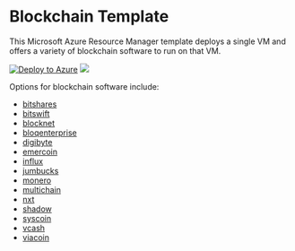 # Blockchain Template

This Microsoft Azure Resource Manager template deploys a single VM and offers a variety of blockchain software to run on that VM.

[![Deploy to Azure](http://azuredeploy.net/deploybutton.png)](https://portal.azure.com/#create/Microsoft.Template/uri/https%3A%2F%2Fraw.githubusercontent.com%2Fgatneil%2Fazure-quickstart-templates%2Fblockchainmerger%2Fblockchain%2Fazuredeploy.json)
<a href="http://armviz.io/#/?load=https%3A%2F%2Fraw.githubusercontent.com%2FAzure%2Fazure-quickstart-templates%2Fmaster%2Fblockchain%2Fazuredeploy.json" target="_blank">
    <img src="http://armviz.io/visualizebutton.png"/>
</a>

Options for blockchain software include:

- [bitshares](https://github.com/gatneil/azure-quickstart-templates/blob/blockchainmerger/blockchain/details/bitshares.md)
- [bitswift](https://github.com/gatneil/azure-quickstart-templates/blob/blockchainmerger/blockchain/details/bitswift.md)
- [blocknet](https://github.com/gatneil/azure-quickstart-templates/blob/blockchainmerger/blockchain/details/blocknet.md)
- [bloqenterprise](https://github.com/gatneil/azure-quickstart-templates/blob/blockchainmerger/blockchain/details/bloqenterprise.md)
- [digibyte](https://github.com/gatneil/azure-quickstart-templates/blob/blockchainmerger/blockchain/details/digibyte.md)
- [emercoin](https://github.com/gatneil/azure-quickstart-templates/blob/blockchainmerger/blockchain/details/emercoin.md)
- [influx](https://github.com/gatneil/azure-quickstart-templates/blob/blockchainmerger/blockchain/details/influx.md)
- [jumbucks](https://github.com/gatneil/azure-quickstart-templates/blob/blockchainmerger/blockchain/details/jumbucks.md)
- [monero](https://github.com/gatneil/azure-quickstart-templates/blob/blockchainmerger/blockchain/details/monero.md)
- [multichain](https://github.com/gatneil/azure-quickstart-templates/blob/blockchainmerger/blockchain/details/multichain.md)
- [nxt](https://github.com/gatneil/azure-quickstart-templates/blob/blockchainmerger/blockchain/details/nxt.md)
- [shadow](https://github.com/gatneil/azure-quickstart-templates/blob/blockchainmerger/blockchain/details/shadow.md)
- [syscoin](https://github.com/gatneil/azure-quickstart-templates/blob/blockchainmerger/blockchain/details/syscoin.md)
- [vcash](https://github.com/gatneil/azure-quickstart-templates/blob/blockchainmerger/blockchain/details/vcash.md)
- [viacoin](https://github.com/gatneil/azure-quickstart-templates/blob/blockchainmerger/blockchain/details/viacoin.md)

